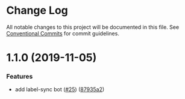 # Change Log

All notable changes to this project will be documented in this file.
See [Conventional Commits](https://conventionalcommits.org) for commit guidelines.

# 1.1.0 (2019-11-05)


### Features

* add label-sync bot ([#25](https://github.com/googleapis/repo-automation-bots/issues/25)) ([87935a2](https://github.com/googleapis/repo-automation-bots/commit/87935a2a1f91cf4a83e7754f22e34701786e4c6e))
